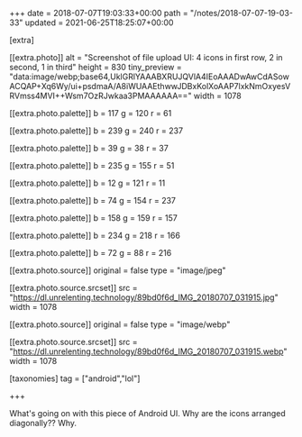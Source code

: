 +++
date = 2018-07-07T19:03:33+00:00
path = "/notes/2018-07-07-19-03-33"
updated = 2021-06-25T18:25:07+00:00

[extra]

[[extra.photo]]
alt = "Screenshot of file upload UI: 4 icons in first row, 2 in second, 1 in third"
height = 830
tiny_preview = "data:image/webp;base64,UklGRlYAAABXRUJQVlA4IEoAAADwAwCdASowACQAP+Xq6Wy/ui+psdmaA/A8iWUAAEthwwJDBxKolXoAAP7lxkNmOxyesVRVmss4MVI++Wsm7OzRJwkaa3PMAAAAAA=="
width = 1078

[[extra.photo.palette]]
b = 117
g = 120
r = 61

[[extra.photo.palette]]
b = 239
g = 240
r = 237

[[extra.photo.palette]]
b = 39
g = 38
r = 37

[[extra.photo.palette]]
b = 235
g = 155
r = 51

[[extra.photo.palette]]
b = 12
g = 121
r = 11

[[extra.photo.palette]]
b = 74
g = 154
r = 237

[[extra.photo.palette]]
b = 158
g = 159
r = 157

[[extra.photo.palette]]
b = 234
g = 218
r = 166

[[extra.photo.palette]]
b = 72
g = 88
r = 216

[[extra.photo.source]]
original = false
type = "image/jpeg"

[[extra.photo.source.srcset]]
src = "https://dl.unrelenting.technology/89bd0f6d_IMG_20180707_031915.jpg"
width = 1078

[[extra.photo.source]]
original = false
type = "image/webp"

[[extra.photo.source.srcset]]
src = "https://dl.unrelenting.technology/89bd0f6d_IMG_20180707_031915.webp"
width = 1078

[taxonomies]
tag = ["android","lol"]

+++

What's going on with this piece of Android UI. Why are the icons arranged diagonally?? Why.